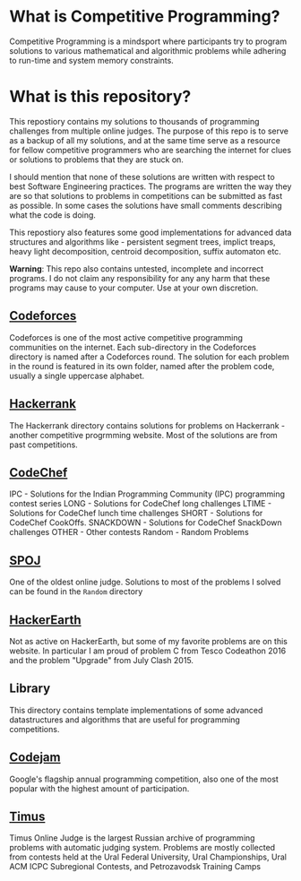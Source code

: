 # What is Competitive Programming?

Competitive Programming is a mindsport where participants try to program solutions to various mathematical and algorithmic problems while adhering to run-time and system memory constraints.

# What is this repository?

This repostiory contains my solutions to thousands of programming challenges from multiple online judges. The purpose of this repo is to serve as a backup of all my solutions, and at the same time serve as a resource for fellow competitive programmers who are searching the internet for clues or solutions to problems that they are stuck on.

I should mention that none of these solutions are written with respect to best Software Engineering practices. The programs are written the way they are so that solutions to problems in competitions can be submitted as fast as possible. In some cases the solutions have small comments describing what the code is doing.

This repostiory also features some good implementations for advanced data structures and algorithms like - persistent segment trees, implict treaps, heavy light decomposition, centroid decomposition, suffix automaton etc.

**Warning**: This repo also contains untested, incomplete and incorrect programs. I do not claim any responsibility for any any harm that these programs may cause to your computer. Use at your own discretion.

## [Codeforces](http://codeforces.com/)

Codeforces is one of the most active competitive programming communities on the internet. Each sub-directory in the Codeforces directory is named after a Codeforces round. The solution for each problem in the round is featured in its own folder, named after the problem code, usually a single uppercase alphabet.

## [Hackerrank](http://hackerrank.com)

The Hackerrank directory contains solutions for problems on Hackerrank - another competitive progrmming website. Most of the solutions are from past competitions.

## [CodeChef](http://codechef.com)

IPC - Solutions for the Indian Programming Community (IPC) programming contest series
LONG - Solutions for CodeChef long challenges
LTIME - Solutions for CodeChef lunch time challenges
SHORT - Solutions for CodeChef CookOffs.
SNACKDOWN - Solutions for CodeChef SnackDown challenges
OTHER - Other contests
Random - Random Problems

## [SPOJ](http://www.spoj.com)

One of the oldest online judge. Solutions to most of the problems I solved can be found in the `Random` directory

## [HackerEarth](http://hackerearth.com)

Not as active on HackerEarth, but some of my favorite problems are on this website. In particular I am proud of problem C from Tesco Codeathon 2016 and the problem "Upgrade" from July Clash 2015.

## Library

This directory contains template implementations of some advanced datastructures and algorithms that are useful for programming competitions.

## [Codejam](https://codejam.withgoogle.com/codejam/)

Google's flagship annual programming competition, also one of the most popular with the highest amount of participation. 

## [Timus](http://acm.timus.ru/)

Timus Online Judge is the largest Russian archive of programming problems with automatic judging system. Problems are mostly collected from contests held at the Ural Federal University, Ural Championships, Ural ACM ICPC Subregional Contests, and Petrozavodsk Training Camps

